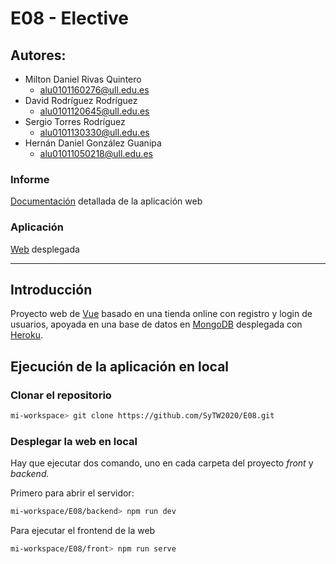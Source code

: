 # E08 - Elective

## Autores:

- Milton Daniel Rivas Quintero
    - [alu0101160276@ull.edu.es](mailto:alu0101160276@ull.edu.es)
- David Rodríguez Rodríguez
    - [alu0101120645@ull.edu.es](mailto:alu0101120645@ull.edu.es)
- Sergio Torres Rodríguez
    - [alu0101130330@ull.edu.es](mailto:alu0101130330@ull.edu.es)
- Hernán Daniel González Guanipa
    - [alu01011050218@ull.edu.es](mailto:alu01011050218@ull.edu.es)

### Informe

[Documentación](https://drive.google.com/file/d/1iJOJrPNKa5rGqI1puPLPP8PNZfdpmxjm/view?usp=sharing) detallada de la aplicación web

### Aplicación

[Web](https://string-sergio.github.io/La_Web/#/) desplegada

---

## Introducción

Proyecto web de [Vue](https://vuejs.org) basado en una tienda online con registro y login de usuarios, apoyada en una base de datos en [MongoDB](https://www.mongodb.com/es) desplegada con [Heroku](https://www.heroku.com).

## Ejecución de la aplicación en local

### Clonar el repositorio

```bash
mi-workspace> git clone https://github.com/SyTW2020/E08.git
```

### Desplegar la web en local

Hay que ejecutar dos comando, uno en cada carpeta del proyecto *front* y *backend.*

Primero para abrir el servidor:

```bash
mi-workspace/E08/backend> npm run dev
```

Para ejecutar el frontend de la web

```bash
mi-workspace/E08/front> npm run serve
```

